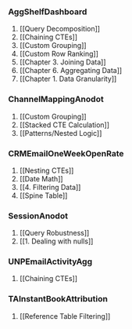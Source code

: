 ### AggShelfDashboard
1. [[Query Decomposition]]
2. [[Chaining CTEs]]
3. [[Custom Grouping]]
4. [[Custom Row Ranking]]
5. [[Chapter 3. Joining Data]] 
6. [[Chapter 6. Aggregating Data]]
7. [[Chapter 1. Data Granularity]]

### ChannelMappingAnodot
1.  [[Custom Grouping]]
2. [[Stacked CTE Calculation]]
3. [[Patterns/Nested Logic]]

### CRMEmailOneWeekOpenRate
1. [[Nesting CTEs]]
2. [[Date Math]]
3. [[4. Filtering Data]]
4. [[Spine Table]]

### SessionAnodot
1. [[Query Robustness]]
2. [[1. Dealing with nulls]]

### UNPEmailActivityAgg
1. [[Chaining CTEs]]

### TAInstantBookAttribution
1. [[Reference Table Filtering]]

